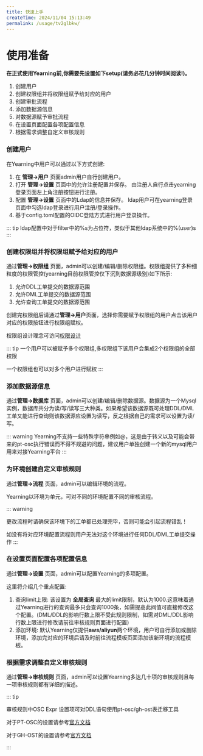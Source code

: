 ```yaml
---
title: 快速上手
createTime: 2024/11/04 15:13:49
permalink: /usage/tv2glbkw/
---
```

# 使用准备

**在正式使用Yearning前,你需要先设置如下setup(请务必花几分钟时间阅读!)。**

1. 创建用户 
2. 创建权限组并将权限组赋予给对应的用户
3. 创建审批流程
4. 添加数据源信息
5. 对数据源赋予审批流程
6. 在设置页面配置各项配置信息
7. 根据需求调整自定义审核规则

### 创建用户

在Yearning中用户可以通过以下方式创建:

1. 在 **管理->用户** 页面admin用户自行创建用户。
2. 打开 **管理->设置** 页面中的允许注册配置并保存。 由注册人自行点击yearning登录页面左上角注册按钮进行注册。
3. 配置 **管理->设置** 页面中的Ldap的信息并保存。 ldap用户可在yearning登录页面中勾选ldap登录进行用户注册/登录操作。
4. 基于config.toml配置的OIDC登陆方式进行用户登录操作。
   
::: tip
   ldap配置中对于filter中的%s为占位符，类似于其他ldap系统中的%(user)s
:::

### 创建权限组并将权限组赋予给对应的用户

通过**管理->权限组** 页面，admin可以创建/编辑/删除权限组。权限组提供了多种细粒度的权限管控(yearning目前权限管控仅下沉到数据源级别)如下所示:

1. 允许DDL工单提交的数据源范围
2. 允许DML工单提交的数据源范围
3. 允许查询工单提交的数据源范围

创建完权限组后请通过**管理->用户**页面，选择你需要赋予权限组的用户点击该用户对应的权限按钮进行权限组赋权。

权限组设计理念可访问[权限设计](/guide/authority)

::: tip
一个用户可以被赋予多个权限组,多权限组下该用户会集成2个权限组的全部权限

一个权限组也可以对多个用户进行赋权
:::


### 添加数据源信息

通过**管理->数据库** 页面，admin可以创建/编辑/删除数据源。数据源为一个Mysql实例，数据库共分为读/写/读写三大种类。如果希望该数据源既可处理DDL/DML工单又能进行查询则该数据源应设置为读写，反之根据自己的需求可以设置为读/写。

::: warning
Yearning不支持一些特殊字符串例如@，这是由于转义以及可能会带来的pt-osc执行错误而不得不规避的问题，建议用户单独创建一个新的mysql用户用来对接Yearning平台
:::
### 为环境创建自定义审核规则

通过**管理->流程** 页面，admin可以编辑环境的流程。

Yearning以环境为单元，可对不同的环境配置不同的审核流程。

::: warning

更改流程时请确保该环境下的工单都已处理完毕，否则可能会引起流程错乱！

如没有将对应环境配置流程则用户无法对这个环境进行任何DDL/DML工单提交操作
:::

### 在设置页面配置各项配置信息

通过**管理->设置** 页面，admin可以配置Yearning的多项配置。

这里将介绍几个重点配置:

1. 查询limit上限: 该设置为 **全局查询** 最大的limit限制，默认为1000.这意味着通过Yearning进行的查询最多只会查询1000条，如需提高此阀值可直接修改这个配置。(DML/DDL的影响行数上限不受此规则限制，如需对DML/DDL影响行数上限进行修改请前往审核规则页面进行配置)
2. 添加环境: 默认Yearning仅提供**aws/aliyun**两个环境，用户可自行添加或删除环境，添加完对应的环境后请及时前往流程模板页面添加该新环境的流程模板。


### 根据需求调整自定义审核规则

通过**管理->审核规则** 页面，admin可以设置Yearning多达几十项的审核规则且每一项审核规则都有详细的描述。


::: tip

审核规则中OSC Expr 设置项可对DDL语句使用pt-osc/gh-ost表迁移工具

对于PT-OSC的设置请参考[官方文档](https://www.percona.com/doc/percona-toolkit/3.0/pt-online-schema-change.html)

对于GH-OST的设置请参考[官方文档](https://github.com/github/gh-ost)

:::